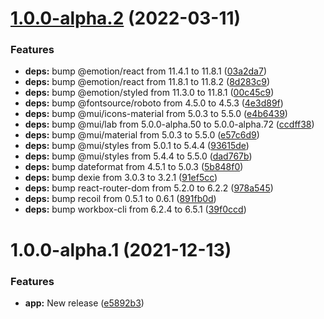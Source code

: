 # [1.0.0-alpha.2](https://github.com/sws2apps/sws-pocket/compare/v1.0.0-alpha.1...v1.0.0-alpha.2) (2022-03-11)


### Features

* **deps:** bump @emotion/react from 11.4.1 to 11.8.1 ([03a2da7](https://github.com/sws2apps/sws-pocket/commit/03a2da7094612801c7811a98c94db9d3d3979321))
* **deps:** bump @emotion/react from 11.8.1 to 11.8.2 ([8d283c9](https://github.com/sws2apps/sws-pocket/commit/8d283c9d39b75a8dc4fe05acfe62e0d919888938))
* **deps:** bump @emotion/styled from 11.3.0 to 11.8.1 ([00c45c9](https://github.com/sws2apps/sws-pocket/commit/00c45c970655d97c15ee38b6c164a6a805d6ce76))
* **deps:** bump @fontsource/roboto from 4.5.0 to 4.5.3 ([4e3d89f](https://github.com/sws2apps/sws-pocket/commit/4e3d89f4c3d7dafca5069007785b8b755b8d0056))
* **deps:** bump @mui/icons-material from 5.0.3 to 5.5.0 ([e4b6439](https://github.com/sws2apps/sws-pocket/commit/e4b6439c7adc8c92a36de4600bbf17351f6fd7c5))
* **deps:** bump @mui/lab from 5.0.0-alpha.50 to 5.0.0-alpha.72 ([ccdff38](https://github.com/sws2apps/sws-pocket/commit/ccdff388cb2190b6837b3f4bd69208e333717ef8))
* **deps:** bump @mui/material from 5.0.3 to 5.5.0 ([e57c6d9](https://github.com/sws2apps/sws-pocket/commit/e57c6d99c6dc7ca6f604385d0bb58190c581de24))
* **deps:** bump @mui/styles from 5.0.1 to 5.4.4 ([93615de](https://github.com/sws2apps/sws-pocket/commit/93615dece7a834b73ab9c2aef7aca2d044bd0156))
* **deps:** bump @mui/styles from 5.4.4 to 5.5.0 ([dad767b](https://github.com/sws2apps/sws-pocket/commit/dad767b21fb54578b57c7f76f172f22943e0b142))
* **deps:** bump dateformat from 4.5.1 to 5.0.3 ([5b848f0](https://github.com/sws2apps/sws-pocket/commit/5b848f0400666044f6183044ef3183a5abb397a3))
* **deps:** bump dexie from 3.0.3 to 3.2.1 ([91ef5cc](https://github.com/sws2apps/sws-pocket/commit/91ef5ccdee7d8c55fd08d906eb43cb5a3bc58d1f))
* **deps:** bump react-router-dom from 5.2.0 to 6.2.2 ([978a545](https://github.com/sws2apps/sws-pocket/commit/978a54573be5f096dccf77e2722cfaea15331bae))
* **deps:** bump recoil from 0.5.1 to 0.6.1 ([891fb0d](https://github.com/sws2apps/sws-pocket/commit/891fb0d318cdf39c58cce71cb670a373ae1a379f))
* **deps:** bump workbox-cli from 6.2.4 to 6.5.1 ([39f0ccd](https://github.com/sws2apps/sws-pocket/commit/39f0ccdea6bdd2c0b01205d2d2a0c9f8ffb4196c))

# 1.0.0-alpha.1 (2021-12-13)


### Features

* **app:** New release ([e5892b3](https://github.com/sws2apps/sws-pocket/commit/e5892b3361c6714831970a176fc2ec94fe4df990))
